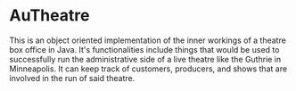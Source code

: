 # AuTheatre
This is an object oriented implementation of the inner workings of a theatre box office in Java.
It's functionalities include things that would be used to successfully run the administrative
side of a live theatre like the Guthrie in Minneapolis. It can keep track of customers, producers, and 
shows that are involved in the run of said theatre.
